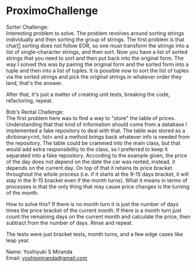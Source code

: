 # ProximoChallenge
Sorter Challenge: \
Interesting problem to solve. The problem revolves around sorting strings individually and then sorting the group of strings.
The first problem is that char[] sorting does not follow EOR, so one must transform the strings into a list of single-character strings, and then sort.
Now you have a list of sorted strings that you need to sort and then put back into the original form. The way I solved this was by pairing the original form
and the sorted form into a tuple and then into a list of tuples. It is possible now to sort the list of tuples via the sorted strings and pick the original strings
in whatever order they land, that's the answer.

After that, it's just a matter of creating unit tests, breaking the code, refactoring, repeat.

Bob's Rental Challenge: \
The first problem here was to find a way to "store" the table of prices. Understanding that that kind of information should come from a database
I implemented a fake repository to deal with that. The table was stored as a dictionary<int, list<int>> and a method brings back whatever info is needed from the repository.
The table could be crammed into the main class, but that would add extra responsibility to the class, so I preferred to keep it separated into a fake repository.
According to the example given, the price of the day does not depend on the date the car was rented, instead, it depends on the current day. On top of that it 
retains its price bracket throughout the whole process (i.e. if it starts at the 9-15 days bracket, it will stay in the 9-15 bracket even if the month turns).
What it means in terms of processes is that the only thing that may cause price changes is the turning of the month. 

How to solve this? If there is no month turn it is just the number of days times the price bracket of the current month. If there is a month turn just
count the remaining days on the current month and calculate the price, then subtract from the number of days. Rinse and repeat.

The tests were just bracket tests, month turns, and a few edge cases like leap year.


Name: Yoshiyuki S Miranda \
Email: yoshismiranda@gmail.com
